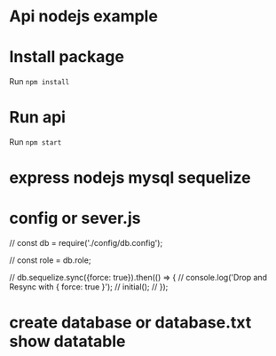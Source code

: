 # Api nodejs example
# Install package
Run `npm install`

# Run api
Run `npm start`


# express nodejs mysql sequelize 
# config or sever.js

// const db = require('./config/db.config');

// const role = db.role;
  

// db.sequelize.sync({force: true}).then(() => {
//   console.log('Drop and Resync with { force: true }');
//   initial();
// });

# create database or database.txt show datatable
